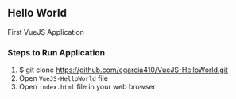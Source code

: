 ## Hello World
First VueJS Application

### Steps to Run Application
1. $ git clone https://github.com/egarcia410/VueJS-HelloWorld.git
2. Open `VueJS-HelloWorld` file
3. Open `index.html` file in your web browser
